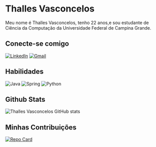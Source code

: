 # Thalles Vasconcelos
Meu nome é Thalles Vasconcelos, tenho 22 anos,e sou estudante de Ciência da Computação da Universidade Federal de Campina Grande.

## Conecte-se comigo

[![LinkedIn](https://img.shields.io/badge/LinkedIn-252525?style=for-the-badge&logo=linkedin&logoColor=0E76A8)](https://www.linkedin.com/in/thalles-vasconcelos-5148461a5/)
[![Gmail](https://img.shields.io/badge/Gmail-000?style=for-the-badge&logo=gmail)](thallesvasconcelos5@gmail.com)

## Habilidades


![Java](https://img.shields.io/badge/java-%23ED8B00.svg?style=for-the-badge&logo=openjdk&logoColor=white)
![Spring](https://img.shields.io/badge/spring-%236DB33F.svg?style=for-the-badge&logo=spring&logoColor=white)
![Python](https://img.shields.io/badge/Python-000?style=for-the-badge&logo=python)



## Github Stats

![Thalles Vasconcelos GitHub stats](https://github-readme-stats.vercel.app/api?username=thallesVasconcelos&show_icons=true&theme=tokyonight)

## Minhas Contribuições

[![Repo Card](https://github-readme-stats.vercel.app/api/pin/?username=Rodeuz&repo=dio-lab-open-source&bg_color=000&border_color=30A3DC&show_icons=true&icon_color=30A3DC&title_color=E94D5F&text_color=FFF)](https://github.com/thallesVasconcelos/dio-lab-open-source/tree/feat/community/thallesvasconcelos)